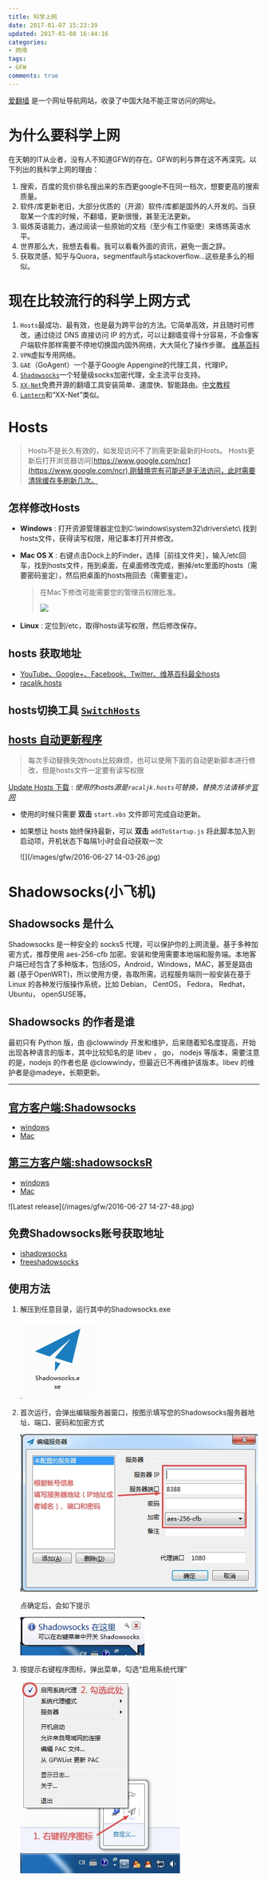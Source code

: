 ```yaml
---
title: 科学上网
date: 2017-01-07 15:23:39
updated: 2017-01-08 16:44:16
categories: 
- 网络
tags:
- GFW
comments: true
---
```


[爱翻墙](http://greatagent-ifanqiang.github.io/greatagent2-ga/ifanqiang.htm) 是一个网址导航网站，收录了中国大陆不能正常访问的网址。


# 为什么要科学上网


在天朝的IT从业者，没有人不知道GFW的存在。GFW的利与弊在这不再深究。以下列出的我科学上网的理由：
1. 搜索，百度的竞价排名搜出来的东西更google不在同一档次，想要更高的搜索质量。
2. 软件/库更新老旧，大部分优质的（开源）软件/库都是国外的人开发的。当获取某一个库的时候，不翻墙，更新很慢，甚至无法更新。
3. 锻炼英语能力，通过阅读一些原始的文档（至少有工作驱使）来练练英语水平。
4. 世界那么大，我想去看看。我可以看看外面的资讯，避免一面之辞。
5. 获取灵感，知乎与Quora，segmentfault与stackoverflow...这些是多么的相似。


# 现在比较流行的科学上网方式


1. `Hosts`最成功、最有效，也是最为跨平台的方法。它简单高效，并且随时可修改，通过绕过 DNS 直接访问 IP 的方式，可以让翻墙变得十分容易，不会像客户端软件那样需要不停地切换国内国外网络，大大简化了操作步骤。 [维基百科](https://zh.wikipedia.org/zh-cn/Hosts%E6%96%87%E4%BB%B6)
2. `VPN`虚拟专用网络。
3. `GAE`（GoAgent）一个基于Google Appengine的代理工具，代理IP。
4. [`Shadowsocks`](https://shadowsocks.org)一个轻量级socks加密代理，全主流平台支持。
5. [`XX-Net`](https://github.com/XX-net/XX-Net)免费开源的翻墙工具安装简单、速度快、智能路由。[中文教程](https://github.com/XX-net/XX-Net/wiki/%E4%B8%AD%E6%96%87%E6%96%87%E6%A1%A3)
6. [`Lantern`](https://getlantern.org/)和“XX-Net”类似。


# Hosts


> Hosts不是长久有效的，如发现访问不了则需更新最新的Hosts。
> Hosts更新后打开浏览器访问[https://www.google.com/ncr](https://www.google.com/ncr),刚替换完有可能还是无法访问，此时需要清除缓存多刷新几次。


## 怎样修改Hosts


- **Windows** : 打开资源管理器定位到C:\windows\system32\drivers\etc\ 找到hosts文件，获得读写权限，用记事本打开并修改。

- **Mac OS X** : 右键点击Dock上的Finder，选择［前往文件夹］，输入/etc回车，找到hosts文件，拖到桌面，在桌面修改完成，删掉/etc里面的hosts（需要密码鉴定），然后把桌面的hosts拖回去（需要鉴定）。

  > 在Mac下修改可能需要您的管理员权限批准。
  >
  > ![](https://o1lk7rmd9.qnssl.com/wp-content/uploads/2013/07/private_etc-500x243.png)

- **Linux** : 定位到/etc，取得hosts读写权限，然后修改保存。


## hosts 获取地址


- [YouTube、Google+、Facebook、Twitter、维基百科最全hosts](https://blog.netsh.org/posts/youtube-google-facebook-twitter-wikipedia-hosts_1199.netsh.html)
- [racaljk.hosts](https://raw.githubusercontent.com/racaljk/hosts/master/hosts)


## hosts切换工具 [`SwitchHosts`](http://oldj.github.io/SwitchHosts/)


## [hosts 自动更新程序](https://github.com/ladder1984/updateHosts)


> 每次手动替换失效hosts比较麻烦，也可以使用下面的自动更新脚本进行修改，但是hosts文件一定要有读写权限


[Update Hosts 下载](https://github.com/MrLeo/highsheng/raw/master/updateHosts.zip)  : *使用的hosts源是`racaljk.hosts`可替换，替换方法请移步[官网](https://github.com/ladder1984/updateHosts)*


- 使用的时候只需要 **双击** `start.vbs` 文件即可完成自动更新。

- 如果想让 hosts 始终保持最新，可以 **双击** `addToStartup.js` 将此脚本加入到启动项，开机状态下每隔1小时会自动获取一次

    ![](/images/gfw/2016-06-27 14-03-26.jpg)



# Shadowsocks(小飞机)


## Shadowsocks 是什么
Shadowsocks 是一种安全的 socks5 代理，可以保护你的上网流量。基于多种加密方式，推荐使用 aes-256-cfb 加密。安装和使用需要本地端和服务端。本地客户端已经包含了多种版本，包括iOS，Android，Windows，MAC，甚至是路由器 (基于OpenWRT)，所以使用方便，各取所需。远程服务端则一般安装在基于 Linux 的各种发行版操作系统，比如 Debian， CentOS， Fedora， Redhat， Ubuntu， openSUSE等。


## Shadowsocks 的作者是谁
最初只有 Python 版，由 @clowwindy 开发和维护，后来随着知名度提高，开始出现各种语言的版本，其中比较知名的是 libev ， go， nodejs 等版本，需要注意的是，nodejs 的作者也是 @clowwindy，但最近已不再维护该版本。libev 的维护者是@madeye，长期更新。

***

## [官方客户端:Shadowsocks](https://shadowsocks.org/en/download/clients.html)

- [windows](https://github.com/shadowsocks/shadowsocks-windows/releases/latest)
- [Mac](https://github.com/shadowsocks/ShadowsocksX-NG/releases/latest) 

## [第三方客户端:shadowsocksR](https://github.com/breakwa11/shadowsocks-rss)

- [windows](https://github.com/shadowsocksr/shadowsocksr-csharp/releases/latest)
- [Mac](https://github.com/qinyuhang/ShadowsocksX-NG/releases/latest)

![Latest release](/images/gfw/2016-06-27 14-27-48.jpg)


## 免费Shadowsocks账号获取地址


- [ishadowsocks](http://www.ishadowsocks.net/)
- [freeshadowsocks](https://freessr.xyz/)


## 使用方法

1. 解压到任意目录，运行其中的Shadowsocks.exe

    ![解压到任意目录，运行其中的SHADOWSOCKS.EXE](/images/gfw/2017-01-03-12-27-25.jpg)

2. 首次运行，会弹出编辑服务器窗口，按图示填写您的Shadowsocks服务器地址、端口、密码和加密方式

    ![首次运行，会弹出编辑服务器窗口，按图示填写您的SHADOWSOCKS服务器地址，端口，密码和加密方式，点确定](/images/gfw/2017-01-03-12-27-48.jpg)

    点确定后，会如下提示

    ![系统托盘气泡提示](/images/gfw/2017-01-03-12-28-12.jpg)

3. 按提示右键程序图标，弹出菜单，勾选“启用系统代理”

    ![勾选“启用系统代理”](/images/gfw/2017-01-03-12-28-33.jpg)

